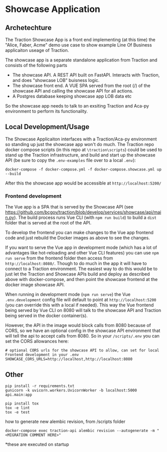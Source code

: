 # Showcase Application

## Archetechture

The Traction Showcase App is a front end implementing (at this time) the "Alice, Faber, Acme" demo use case to show example Line Of Business applicaiton useage of Traction.

The showcase app is a separate standalone application from Traction and consists of the following parts

- The showcase API. A REST API built on FastAPI. Interacts with Traction, and does "showcase LOB" buisness logic.
- The showcase front end. A VUE SPA served from the root (/) of the showcase API and calling the showcase API for all actions.
- A Postgres database keeping showcase app LOB data etc

So the showcase app needs to talk to an exsiting Traction and Aca-py environment to perform its functionality.

## Local Development/Usage

The Showcase Applicaiton interfaces with a Traction/Aca-py environment so standing up just the showcase app won't do much. The Traction repo docker compose scripts (in this repo at `\traction\scripts`) could be used to stand up the Traction infrastructure, and build and start up the showcase API (be sure to copy the `.env-examples` file over to a local `.env`):

`docker-compose -f docker-compose.yml -f docker-compose.showcase.yml up --build`

After this the showcase app would be accessible at `http://localhost:5200/`

### Frontend development

The Vue app is a SPA that is served by the Showcase API (see <https://github.com/bcgov/traction/blob/develop/services/showcase/api/main.py>). The build process runs Vue CLI (with `npm run build`) to build a `dist` folder that is served at the root of the API.

To develop the frontend you can make changes to the Vue app frontend code and just rebuild the Docker images as above to see the changes.

If you want to serve the Vue app in development mode (which has a lot of advantages like hot-reloading and other Vue CLI features) you can use `npm run serve` from the frontend folder then access from `http://localhost:8080/`. Though to do much in the app it will have to connect to a Traction environment. The easiest way to do this would be to just let the Traction and Showcase APIs build and deploy as described above with docker-compose, and then point the showcase frontend at the docker image showcase API.

When running in development mode (`npm run serve`) the Vue `.env.development` config file will default to point at `http://localhost:5200` (you can override this with a local if needed). This way the Vue frontend being served by Vue CLI on 8080 will talk to the showcase API and Traction being served in the docker container(s).

However, the API in the image would block calls from 8080 because of CORS, so we have an optional config in the showcase API environment that will tell the api to accept calls from 8080.
So in your `/scripts/.env` you can set the CORS allowances here:
```
# optional CORS urls for the showcase API to allow, can set for local Frontend development in your .env
SHOWCASE_CORS_URLS=http://localhost,http://localhost:8080
```

## Other

```shell
pip install -r requirements.txt
gunicorn -k uvicorn.workers.UvicornWorker -b localhost:5000  api.main:app
```

```shell
pip install tox
tox -e lint
tox -e test
```

how to generate new alembic revision, from /scripts folder

```
docker-compose exec traction-api alembic revision --autogenerate -m "<MIGRATION COMMENT HERE>"

```

\*these are executed on startup
